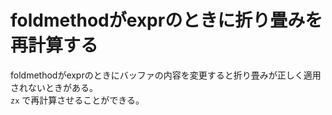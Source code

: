 # foldmethodがexprのときに折り畳みを再計算する

foldmethodがexprのときにバッファの内容を変更すると折り畳みが正しく適用されないときがある。  
`zx` で再計算させることができる。
